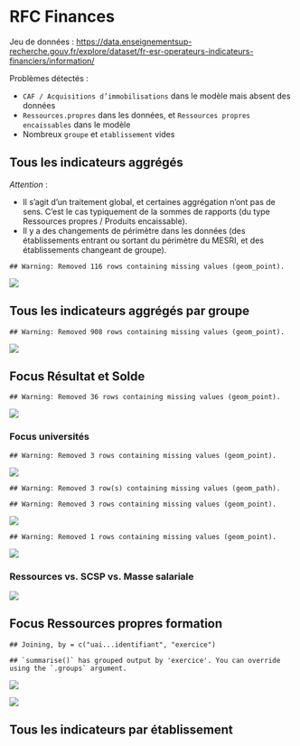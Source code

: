 RFC Finances
================

Jeu de données :
<https://data.enseignementsup-recherche.gouv.fr/explore/dataset/fr-esr-operateurs-indicateurs-financiers/information/>

Problèmes détectés :

-   `CAF / Acquisitions d’immobilisations` dans le modèle mais absent
    des données
-   `Ressources.propres` dans les données, et
    `Ressources propres encaissables` dans le modèle
-   Nombreux `groupe` et `etablissement` vides

## Tous les indicateurs aggrégés

*Attention* :

-   Il s’agit d’un traitement global, et certaines aggrégation n’ont pas
    de sens. C’est le cas typiquement de la sommes de rapports (du type
    Ressources propres / Produits encaissable).
-   Il y a des changements de périmètre dans les données (des
    établissements entrant ou sortant du périmètre du MESRI, et des
    établissements changeant de groupe).

<!-- -->

    ## Warning: Removed 116 rows containing missing values (geom_point).

![](Finances_files/figure-gfm/aggreg-1.png)<!-- -->

## Tous les indicateurs aggrégés par groupe

    ## Warning: Removed 908 rows containing missing values (geom_point).

![](Finances_files/figure-gfm/aggreg.grp-1.png)<!-- -->

## Focus Résultat et Solde

    ## Warning: Removed 36 rows containing missing values (geom_point).

![](Finances_files/figure-gfm/focus-1.png)<!-- -->

### Focus universités

    ## Warning: Removed 3 rows containing missing values (geom_point).

![](Finances_files/figure-gfm/focus.univ.vs-1.png)<!-- -->

    ## Warning: Removed 3 row(s) containing missing values (geom_path).

    ## Warning: Removed 3 rows containing missing values (geom_point).

![](Finances_files/figure-gfm/focus.univ.top-1.png)<!-- -->

    ## Warning: Removed 1 rows containing missing values (geom_point).

![](Finances_files/figure-gfm/focus.univ.diff.vs-1.png)<!-- -->

### Ressources vs. SCSP vs. Masse salariale

![](Finances_files/figure-gfm/focus.univ.scsp.ms-1.png)<!-- -->

## Focus Ressources propres formation

    ## Joining, by = c("uai...identifiant", "exercice")

    ## `summarise()` has grouped output by 'exercice'. You can override using the `.groups` argument.

![](Finances_files/figure-gfm/rpf.plot-1.png)<!-- -->

![](Finances_files/figure-gfm/rpf.plot.norm-1.png)<!-- -->

## Tous les indicateurs par établissement
